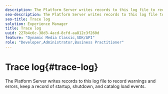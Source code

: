 ```yaml
---
description: The Platform Server writes records to this log file to record warnings and errors, keep a record of startup, shutdown, and catalog load events.
seo-description: The Platform Server writes records to this log file to record warnings and errors, keep a record of startup, shutdown, and catalog load events.
seo-title: Trace log
solution: Experience Manager
title: Trace log
uuid: 227b4c6c-38d3-4acd-8cfd-aa812c3f260d
feature: "Dynamic Media Classic,SDK/API"
role: "Developer,Administrator,Business Practitioner"
---
```


# Trace log{#trace-log}

The Platform Server writes records to this log file to record warnings and errors, keep a record of startup, shutdown, and catalog load events.

